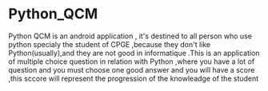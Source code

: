# Python_QCM
Python QCM is an android application , it's destined to all person who use python specialy the student of CPGE ,because they don't like Python(usually),and they are not good in informatique .This is an application of  multiple choice question in relation with Python ,where you have a lot of question and you must choose one good answer and you will have a score ,this sccore will represent the progression of the knowleadge of the student
